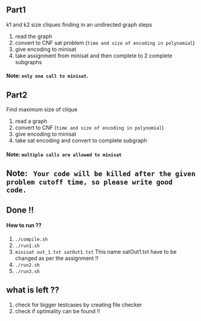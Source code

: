 ## Part1
k1 and k2 size cliques finding in an undirected graph
steps 

1. read the graph
2. convert to CNF sat problem (`time and size of encoding in polynomial`)
3. give encoding to minisat 
4. take assignment from minisat and then complete to 2 complete subgraphs
#### Note: `only one call to minisat`.




## Part2


Find maximum size of clique

1. read a graph
2. convert to CNF (`time and size of encoding in polynomial`)
3. give encoding to minisat 
4. take sat encoding and convert to complete subgraph

#### Note: `multiple calls are allowed to minisat`



## Note: ` Your code will be killed after the given problem cutoff time, so please write good code.`



## Done !!
#### How to run ??
1. `./compile.sh`
2. `./run1.sh`
3. `minisat out_1.txt satOut1.txt` This name satOut1.txt have to be changed as per the assignment !!
4. `./run2.sh`
5. `./run3.sh`


## what is left ??
1. check for bigger testcases by creating file checker
2. check if optimality can be found !!


